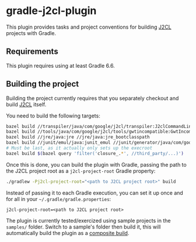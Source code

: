 # gradle-j2cl-plugin

This plugin provides tasks and project conventions for building [J2CL] projects with Gradle.

[J2CL]: https://github.com/google/j2cl

## Requirements

This plugin requires using at least Gradle 6.6.

## Building the project

Building the project currently requires that you separately checkout and build [J2CL] itself.

You need to build the following targets:
```sh
bazel build //transpiler/java/com/google/j2cl/transpiler:J2clCommandLineRunner_deploy.jar
bazel build //tools/java/com/google/j2cl/tools/gwtincompatible:GwtIncompatibleStripper_deploy.jar
bazel build //jre/java:jre //jre/java:jre_bootclasspath
bazel build //junit/emul/java:junit_emul //junit/generator/java/com/google/j2cl/junit/...
# Must be last, as it actually only sets up the execroot
bazel build $(bazel query 'filter('closure_.*', //third_party/...)')
```

Once this is done, you can build the plugin with Gradle,
passing the path to the J2CL project root as a `j2cl-project-root` Gradle property:

```sh
./gradlew -Pj2cl-project-root="<path to J2CL project root>" build
```

Instead of passing it to each Gradle execution,
you can set it up once and for all in your `~/.gradle/gradle.properties`:
```properties
j2cl-project-root=<path to J2CL project root>
```

The plugin is currently tested/exercized using sample projects in the `samples/` folder.
Switch to a sample's folder then build it,
this will automatically build the plugin as a [composite build].

[composite build]: https://docs.gradle.org/current/userguide/composite_builds.html
